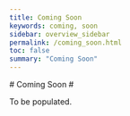 ```yaml
---
title: Coming Soon
keywords: coming, soon
sidebar: overview_sidebar
permalink: /coming_soon.html
toc: false
summary: "Coming Soon"
---
```


# Coming Soon #

To be populated.
